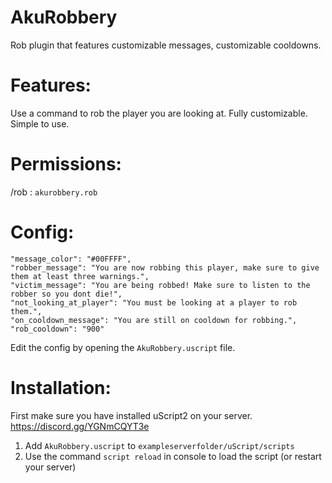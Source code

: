 # AkuRobbery
Rob plugin that features customizable messages, customizable cooldowns.

# Features:
 Use a command to rob the player you are looking at.
 Fully customizable.
 Simple to use.
 
# Permissions:
 /rob : `akurobbery.rob`
 
# Config:
  ```"permission_prefix": "akurobbery", // dont change this
  "message_color": "#00FFFF",
  "robber_message": "You are now robbing this player, make sure to give them at least three warnings.",
  "victim_message": "You are being robbed! Make sure to listen to the robber so you dont die!",
  "not_looking_at_player": "You must be looking at a player to rob them.",
  "on_cooldown_message": "You are still on cooldown for robbing.",
  "rob_cooldown": "900"
  ```
  
  Edit the config by opening the `AkuRobbery.uscript` file.
 
# Installation:
First make sure you have installed uScript2 on your server.
https://discord.gg/YGNmCQYT3e

1. Add `AkuRobbery.uscript` to `exampleserverfolder/uScript/scripts`
2. Use the command `script reload` in console to load the script (or restart your server)


 


